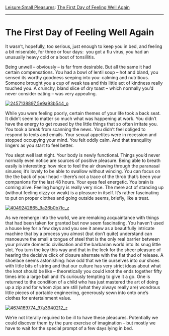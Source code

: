 [Leisure:](https://www.theschooloflife.com/thebookoflife/category/leisure/)[Small Pleasures](https://www.theschooloflife.com/thebookoflife/category/leisure/small-pleasures/): [The First Day of Feeling Well Again](https://www.theschooloflife.com/thebookoflife/the-first-day-of-feeling-well-again/)

* * *

# The First Day of Feeling Well Again

It wasn’t, hopefully, too serious, just enough to keep you in bed, and feeling a bit miserable, for three or four days: &nbsp;you got a flu virus, you had an unusually heavy cold or a bout of tonsillitis.

Being unwell – obviously – is far from desirable. But all the same it had certain compensations. You had a bowl of lentil soup – hot and bland, you sensed its worthy goodness seeping into you: calming and nutritious. Someone brought you a cup of weak tea and this little act of kindness really touched you. A crunchy, bland slice of dry toast – which normally you’d never consider eating – was very appealing.

[![2457138897_5e9a93b544_o](https://www.theschooloflife.com/thebookoflife/wp-content/uploads/2014/09/2457138897_5e9a93b544_o.jpg)](http://www.thebookoflife.org/wp-content/uploads/2014/09/2457138897_5e9a93b544_o.jpg)

While you were feeling poorly, certain themes of your life took a back seat. It didn’t seem to matter so much what was happening at work. You didn’t have the energy to get roused by the little things that so often irritate you. You took a break from scanning the news. You didn’t feel obliged to respond to texts and emails. Your sexual appetites were in recession and stopped occupying your mind. You felt oddly calm. And that tranquility lingers as you start to feel better. &nbsp;

You slept well last night. Your body is newly functional. Things you’d never normally even notice are sources of positive pleasure. Being able to breath easily is interesting: how nice to feel the air drawing through the paranasal sinuses; it’s lovely to be able to swallow without wincing. You can focus on the the back of your head – there’s not a trace of the throb that’s been your companions for the last 48 hours. Your eyes feel energetic. You brain is coming alive. Feeling hungry is really very nice. The mere act of standing up (without feeling dizzy or weak) is a pleasure in itself. It’s rather fascinating to put on proper clothes and going outside seems, briefly, like a treat.

[![4049242865_9a26b0b7fc_z](https://www.theschooloflife.com/thebookoflife/wp-content/uploads/2014/09/4049242865_9a26b0b7fc_z.jpg)](http://www.thebookoflife.org/wp-content/uploads/2014/09/4049242865_9a26b0b7fc_z.jpg)

As we reemerge into the world, we are remaking acquaintance with things that had been taken for granted but now seem fascinating. You haven’t used a house key for a few days and you see it anew as a beautifully intricate machine that by a process you almost (but don’t quite) understand can manoeuvre the small a tongue of steel that is the only real barrier between your private domestic civilisation and the barbarian world into its snug little slot. You turn the key this way and that in the lock for the sheer pleasure of hearing the decisive click of closure alternate with the flat thud of release. A shoelace seems astonishing: how odd that we tie ourselves into our shoes with little bits of string and that our culture has very strict ideas about what the knot should be like – theoretically you could knot the ends together fifty times into a large ball and it’s curiously tempting to give it a go. One is returned to the condition of a child who has just mastered the art of doing up a zip and for whom zips are still (what they always really are) wondrous little pieces of portable engineering, generously sewn into onto one’s clothes for entertainment value.

[![4674169774_97a3940212_z](https://www.theschooloflife.com/thebookoflife/wp-content/uploads/2014/09/4674169774_97a3940212_z.jpg)](http://www.thebookoflife.org/wp-content/uploads/2014/09/4674169774_97a3940212_z.jpg)

We’re not literally required to be ill to have these pleasures. Potentially we could discover them by the pure exercise of imagination – but mostly we have to wait for the special prompt of a few days lying in bed.
